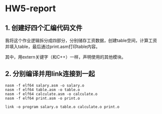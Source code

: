 # HW5-report

## 1. 创建好四个汇编代码文件

我将这个作业逻辑拆分成四部分，分别储存工资数据，创建table空间，计算工资并填入table，最后通过print.asm打印table内容。

其中，用extern关键字（和C++）一样，声明使用的其他模块。

## 2. 分别编译并用link连接到一起

```
nasm -f elf64 salary.asm -o salary.o
nasm -f elf64 table.asm -o table.o
nasm -f elf64 calculate.asm -o calculate.o
nasm -f elf64 print.asm -o print.o

link -o program salary.o table.o calculate.o print.o
```
